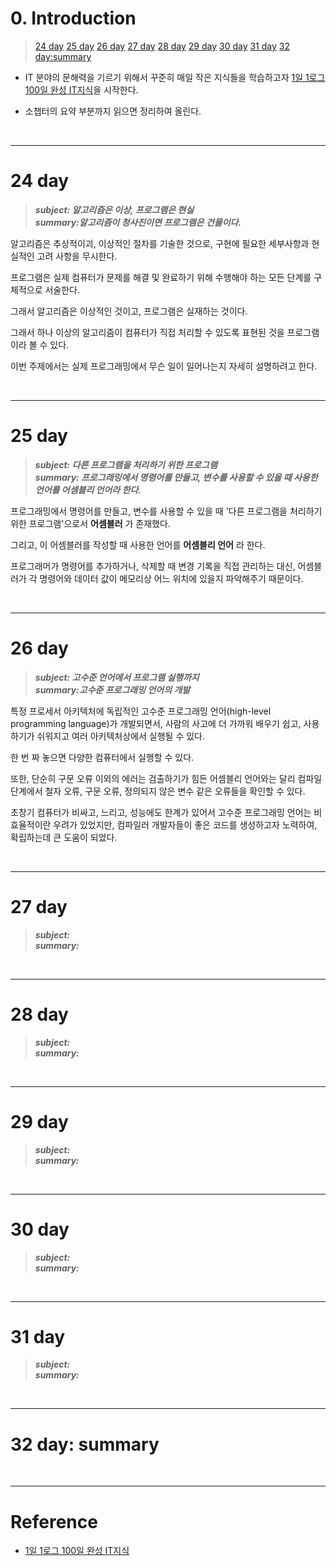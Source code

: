 # 0. Introduction

> [24 day](#24-day)
> [25 day](#25-day)
> [26 day](#26-day)
> [27 day](#27-day)
> [28 day](#28-day)
> [29 day](#29-day)
> [30 day](#30-day)
> [31 day](#31-day)
> [32 day:summary](#32-day-summary)


- IT 분야의 문해력을 기르기 위해서 꾸준히 매일 작은 지식들을 학습하고자 [1일 1로그 100일 완성 IT지식](http://www.kyobobook.co.kr/product/detailViewKor.laf?ejkGb=KOR&mallGb=KOR&barcode=9788966263301&orderClick=LEa&Kc=)을 시작한다. 


- 소챕터의 요약 부분까지 읽으면 정리하여 올린다.

<br>

---
# 24 day

> **_subject: 알고리즘은 이상, 프로그램은 현실_**    
> **_summary:알고리즘이 청사진이면 프로그램은 건물이다._**

알고리즘은 추상적이괴, 이상적인 절차를 기술한 것으로, 구현에 필요한 세부사항과 현실적인 고려 사항을 무시한다. 

프로그램은 실제 컴퓨터가 문제를 해결 및 완료하기 위해 수행해야 하는 모든 단계를 구체적으로 서술한다.  

그래서 알고리즘은 이상적인 것이고, 프로그램은 실재하는 것이다. 

그래서 하나 이상의 알고리즘이 컴퓨터가 직접 처리할 수 있도록 표현된 것을 프로그램이라 볼 수 있다. 

이번 주제에서는 실제 프로그래밍에서 무슨 일이 일어나는지 자세히 설명하려고 한다.  

<br>

---
# 25 day

> **_subject: 다른 프로그램을 처리하기 위한 프로그램_**    
> **_summary: 프로그래밍에서 명령어를 만들고, 변수를 사용할 수 있을 때 사용한 언어를 어셈블리 언어라 한다._**  

프로그래밍에서 명령어를 만들고, 변수를 사용할 수 있을 때 '다른 프로그램을 처리하기 위한 프로그램'으로서 **어셈블러** 가 존재했다. 

그리고, 이 어셈블러를 작성할 때 사용한 언어를 **어셈블리 언어** 라 한다.  

프로그래머가 명령어를 추가하거나, 삭제할 때 변경 기록을 직접 관리하는 대신, 어셈블러가 각 명령어와 데이터 값이 메모리상 어느 위치에 있을지 파악해주기 때문이다.

<br>

---
# 26 day

> **_subject: 고수준 언어에서 프로그램 실행까지_**    
> **_summary:고수준 프로그래밍 언어의 개발_**

특정 프로세서 아키텍처에 독립적인 고수준 프로그래밍 언어(high-level programming language)가 개발되면서, 사람의 사고에 더 가까워 배우기 쉽고, 사용하기가 쉬워지고 여러 아키텍처상에서 실행될 수 있다. 

한 번 짜 놓으면 다양한 컴퓨터에서 실행할 수 있다. 

또한, 단순히 구문 오류 이외의 에러는 검출하기가 힘든 어셈블리 언어와는 달리 컴파일 단계에서 철자 오류, 구문 오류, 정의되지 않은 변수 같은 오류들을 확인할 수 있다. 

초창기 컴퓨터가 비싸고, 느리고, 성능에도 한계가 있어서 고수준 프로그래밍 언어는 비효율적이란 우려가 있었지만, 컴파일러 개발자들이 좋은 코드를 생성하고자 노력하여, 확립하는데 큰 도움이 되었다. 

<br>

---
# 27 day

> **_subject:_**    
> **_summary:_**

<br>

---
# 28 day

> **_subject:_**    
> **_summary:_**

<br>

---
# 29 day

> **_subject:_**    
> **_summary:_**

<br>

---
# 30 day

> **_subject:_**    
> **_summary:_**

<br>

---
# 31 day

> **_subject:_**    
> **_summary:_**

<br>

---
# 32 day: summary

<br>

---
# Reference

- [1일 1로그 100일 완성 IT지식](http://www.kyobobook.co.kr/product/detailViewKor.laf?ejkGb=KOR&mallGb=KOR&barcode=9788966263301&orderClick=LEa&Kc=) 
